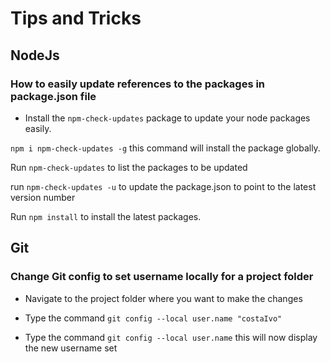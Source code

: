 # Tips and Tricks

## NodeJs

### How to easily update references to the packages in package.json file

- Install the `npm-check-updates` package to update your node packages easily.

`npm i npm-check-updates -g` this command will install the package globally.

Run `npm-check-updates` to list the packages to be updated

run `npm-check-updates -u` to update the package.json to point to the latest version number

Run `npm install` to install the latest packages. 


## Git

### Change Git config to set username locally for a project folder

- Navigate to the project folder where you want to make the changes

- Type the command `git config --local user.name "costaIvo"`

- Type the command `git config --local user.name` this will now display the new username set